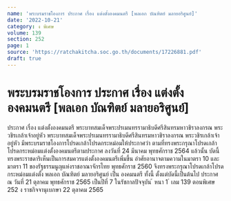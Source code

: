 ```yaml
---
name: 'พระบรมราชโองการ ประกาศ เรื่อง แต่งตั้งองคมนตรี [พลเอก บัณฑิตย์ มลายอริศูนย์]'
date: '2022-10-21'
category: ง พิเศษ
volume: 139
section: 252
page: 1
source: 'https://ratchakitcha.soc.go.th/documents/17226881.pdf'
draft: true
---
```


# พระบรมราชโองการ ประกาศ เรื่อง แต่งตั้งองคมนตรี [พลเอก บัณฑิตย์ มลายอริศูนย์]

ประกาศ เรื่อง แต่งตั้งองคมนตรี พระบาทสมเด็จพระปรเมนทรรามาธิบดีศรีสินทรมหาวชิราลงกรณ พระวชิรเกล้าเจ้าอยู่หัว พระบาทสมเด็จพระปรเมนทรรามาธิบดีศรีสินทรมหาวชิราลงกรณ พระวชิรเกล้าเจ้าอยู่หัว มีพระบรมราชโองการโปรดเกล้าโปรดกระหม่อมให้ประกาศว่า ตามที่ทรงพระกรุณาโปรดเกล้าโปรดกระหม่อมแต่งตั้งองคมนตรีตามประกาศ ลงวันที่ 24 มีนาคม พุทธศักราช 2564 แล้วนั้น บัดนี้ ทรงพระราชดาริเห็นเป็นการสมควรแต่งตั้งองคมนตรีเพิ่มขึ้น อำศัยอานาจตามความในมาตรา 10 และมาตรา 11 ของรัฐธรรมนูญแห่งราชอาณาจักรไทย พุทธศักราช 2560 จึงทรงพระกรุณาโปรดเกล้าโปรดกระหม่อมแต่งตั้ง พลเอก บัณฑิตย์ มลายอริศูนย์ เป็น องคมนตรี ทั้งนี้ ตั้งแต่บัดนี้เป็นต้นไป ประกาศ ณ วันที่ 21 ตุลาคม พุทธศักราช 2565 เป็นปีที่ 7 ในรัชกาลปัจจุบัน ้ หนา 1 ่ เลม 139 ตอนพิเศษ 252 ง ราชกิจจานุเบกษา 22 ตุลาคม 2565
